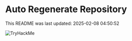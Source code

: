 # Auto Regenerate Repository

This README was last updated: 2025-02-08 04:50:52

 ![TryHackMe](https://tryhackme.com/badge/533634)